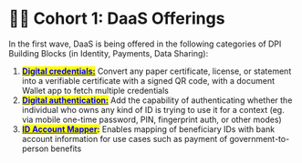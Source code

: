 # 👩‍💻 Cohort 1: DaaS Offerings

In the first wave, DaaS is being offered in the following categories of DPI Building Blocks (in Identity, Payments, Data Sharing):&#x20;

1. [<mark style="color:blue;">**Digital credentials:**</mark>](digital-credentials.md) Convert any paper certificate, license, or statement into a verifiable certificate with a signed QR code, with a document Wallet app to fetch multiple credentials
2. [<mark style="color:blue;">**Digital authentication:**</mark>](digital-authentication.md) Add the capability of authenticating whether the individual who owns any kind of ID is trying to use it for a context (eg. via mobile one-time password, PIN, fingerprint auth, or other modes)
3. [<mark style="color:blue;">**ID Account Mapper**</mark>](id-account-mapper.md)<mark style="color:blue;">**:**</mark> Enables mapping of beneficiary IDs with bank account information for use cases such as payment of government-to-person benefits
